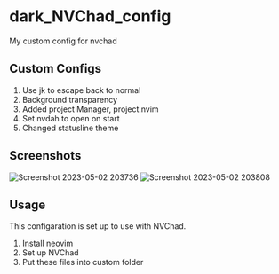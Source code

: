 # dark_NVChad_config
My custom config for nvchad

## Custom Configs
1. Use jk to escape back to normal
2. Background transparency
3. Added project Manager, project.nvim
4. Set nvdah to open on start
5. Changed statusline theme

## Screenshots
![Screenshot 2023-05-02 203736](https://user-images.githubusercontent.com/95243692/235721559-cdd295c2-83ad-429e-8e51-21f5f18e5bdc.png)
![Screenshot 2023-05-02 203808](https://user-images.githubusercontent.com/95243692/235721585-26a1fd66-8625-4ce5-92b7-6c05da55a1fc.png)

## Usage
This configaration is set up to use with NVChad.
1. Install neovim
2. Set up NVChad
3. Put these files into custom folder
